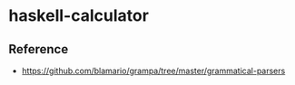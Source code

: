 # haskell-calculator

## Reference
- https://github.com/blamario/grampa/tree/master/grammatical-parsers
